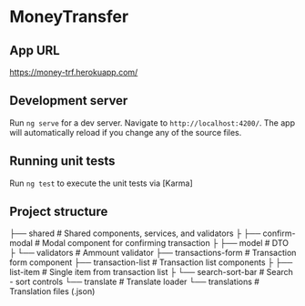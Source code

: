 # MoneyTransfer


## App URL

https://money-trf.herokuapp.com/
## Development server

Run `ng serve` for a dev server. Navigate to `http://localhost:4200/`. The app will automatically reload if you change any of the source files.

## Running unit tests

Run `ng test` to execute the unit tests via [Karma]


## Project structure

├── shared                      # Shared components, services, and validators
├    ├── confirm-modal          # Modal component for confirming transaction
├    ├── model                  # DTO
├    └── validators             # Ammount validator
├── transactions-form           # Transaction form component
├── transaction-list            # Transaction list components
├    ├── list-item              # Single item from transaction list
├    └── search-sort-bar        # Search - sort controls
└──  translate                  # Translate loader
     └── translations           # Translation files (.json)

